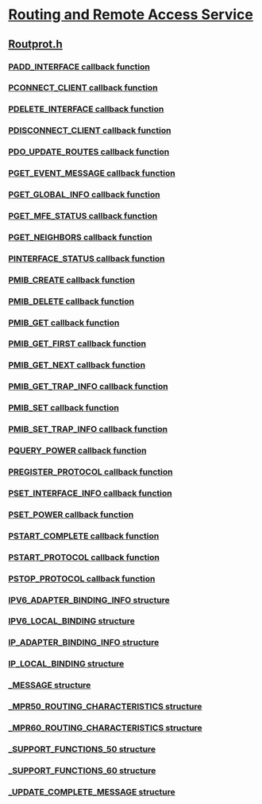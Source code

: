 # [Routing and Remote Access Service](../_rras/index.md)
## [Routprot.h](index.md)
### [PADD_INTERFACE callback function](../routprot/nc-routprot-padd_interface.md)
### [PCONNECT_CLIENT callback function](../routprot/nc-routprot-pconnect_client.md)
### [PDELETE_INTERFACE callback function](../routprot/nc-routprot-pdelete_interface.md)
### [PDISCONNECT_CLIENT callback function](../routprot/nc-routprot-pdisconnect_client.md)
### [PDO_UPDATE_ROUTES callback function](../routprot/nc-routprot-pdo_update_routes.md)
### [PGET_EVENT_MESSAGE callback function](../routprot/nc-routprot-pget_event_message.md)
### [PGET_GLOBAL_INFO callback function](../routprot/nc-routprot-pget_global_info.md)
### [PGET_MFE_STATUS callback function](../routprot/nc-routprot-pget_mfe_status.md)
### [PGET_NEIGHBORS callback function](../routprot/nc-routprot-pget_neighbors.md)
### [PINTERFACE_STATUS callback function](../routprot/nc-routprot-pinterface_status.md)
### [PMIB_CREATE callback function](../routprot/nc-routprot-pmib_create.md)
### [PMIB_DELETE callback function](../routprot/nc-routprot-pmib_delete.md)
### [PMIB_GET callback function](../routprot/nc-routprot-pmib_get.md)
### [PMIB_GET_FIRST callback function](../routprot/nc-routprot-pmib_get_first.md)
### [PMIB_GET_NEXT callback function](../routprot/nc-routprot-pmib_get_next.md)
### [PMIB_GET_TRAP_INFO callback function](../routprot/nc-routprot-pmib_get_trap_info.md)
### [PMIB_SET callback function](../routprot/nc-routprot-pmib_set.md)
### [PMIB_SET_TRAP_INFO callback function](../routprot/nc-routprot-pmib_set_trap_info.md)
### [PQUERY_POWER callback function](../routprot/nc-routprot-pquery_power.md)
### [PREGISTER_PROTOCOL callback function](../routprot/nc-routprot-pregister_protocol.md)
### [PSET_INTERFACE_INFO callback function](../routprot/nc-routprot-pset_interface_info.md)
### [PSET_POWER callback function](../routprot/nc-routprot-pset_power.md)
### [PSTART_COMPLETE callback function](../routprot/nc-routprot-pstart_complete.md)
### [PSTART_PROTOCOL callback function](../routprot/nc-routprot-pstart_protocol.md)
### [PSTOP_PROTOCOL callback function](../routprot/nc-routprot-pstop_protocol.md)
### [IPV6_ADAPTER_BINDING_INFO structure](../routprot/ns-routprot-ipv6_adapter_binding_info.md)
### [IPV6_LOCAL_BINDING structure](../routprot/ns-routprot-ipv6_local_binding.md)
### [IP_ADAPTER_BINDING_INFO structure](../routprot/ns-routprot-ip_adapter_binding_info.md)
### [IP_LOCAL_BINDING structure](../routprot/ns-routprot-ip_local_binding.md)
### [_MESSAGE structure](../routprot/ns-routprot-_message.md)
### [_MPR50_ROUTING_CHARACTERISTICS structure](../routprot/ns-routprot-_mpr50_routing_characteristics.md)
### [_MPR60_ROUTING_CHARACTERISTICS structure](../routprot/ns-routprot-_mpr60_routing_characteristics.md)
### [_SUPPORT_FUNCTIONS_50 structure](../routprot/ns-routprot-_support_functions_50.md)
### [_SUPPORT_FUNCTIONS_60 structure](../routprot/ns-routprot-_support_functions_60.md)
### [_UPDATE_COMPLETE_MESSAGE structure](../routprot/ns-routprot-_update_complete_message.md)
